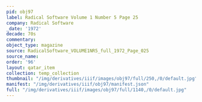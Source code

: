 ```yaml
---
pid: obj97
label: Radical Software Volume 1 Number 5 Page 25
company: Radical Software
_date: '1972'
decade: 70s
commentary:
object_type: magazine
source: RadicalSoftware_VOLUME1NR5_full_1972_Page_025
source_name:
order: '96'
layout: qatar_item
collection: temp_collection
thumbnail: "/img/derivatives/iiif/images/obj97/full/250,/0/default.jpg"
manifest: "/img/derivatives/iiif/obj97/manifest.json"
full: "/img/derivatives/iiif/images/obj97/full/1140,/0/default.jpg"
---
```

